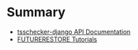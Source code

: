 # Summary

- [tsschecker-django API Documentation](README.md)
- [FUTURERESTORE Tutorials](https://github.com/s0uthwest/futurerestore)

